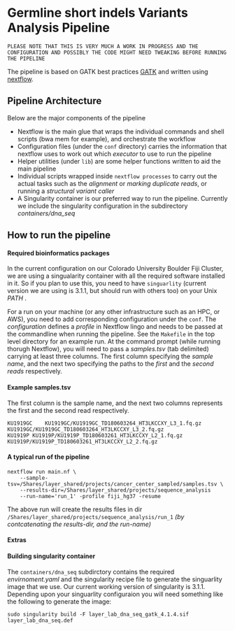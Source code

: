 # Germline short indels Variants Analysis Pipeline
 `PLEASE NOTE THAT THIS IS VERY MUCH A WORK IN PROGRESS AND THE CONFIGURATION AND POSSIBLY THE CODE MIGHT NEED TWEAKING BEFORE RUNNING THE PIPELINE`

The pipeline is based on GATK best practices [GATK](https://gatk.broadinstitute.org/hc/en-us/articles/360035535932-Germline-short-variant-discovery-SNPs-Indels-) and written using   [nextflow](https://www.nextflow.io).
## Pipeline Architecture
Below are the major components of the pipeline
- Nextflow is the main glue that wraps the individual commands and shell scripts (bwa mem for example), and orchestrate the workflow
- Configuration files (under the `conf` directory) carries the information that nextflow uses to work out which *executor* to use to run the pipeline
- Helper utilities (under `lib`) are some helper functions written to aid the main pipeline
- Individual scripts wrapped inside `nextflow processes` to carry out the actual tasks such as the *alignment* or *marking duplicate reads*, or running a *structural variant caller*
- A Singularity container is our preferred way to run the pipeline. Currently we include the singularity configuration in the subdirectory *containers/dna_seq*

## How to run the pipeline
#### Required bioinformatics packages
In the current configuration on our Colorado University Boulder Fiji Cluster, we are using a singualarity container with all the required software installed in it. So if you plan to use this, you need to have `singuarlity` (current version we are using is 3.1.1, but should run with others too) on your Unix *PATH* .

For a run on your machine (or any other infrastructure such as an HPC, or AWS), you need to add corresponding configuration under the `conf`. The *configuration* defines a *profile* in Nextflow lingo and needs to be passed at the commandline when running the pipeline. See the `Makefile` in the top level directory for an example run. At the command prompt (while running thorugh Nextflow), you will need to pass a *samples.tsv* (tab delimited) carrying at least three columns. The first column specifying the *sample name*, and the next two specifying the paths to the *first* and the *second reads* respectively.
#### Example samples.tsv
The first column is the sample name, and the next two columns represents the first and the second read respectively. 


    KU1919GC	KU1919GC/KU1919GC_TD180603264_HT3LKCCXY_L3_1.fq.gz	KU1919GC/KU1919GC_TD180603264_HT3LKCCXY_L3_2.fq.gz
    KU1919P	KU1919P/KU1919P_TD180603261_HT3LKCCXY_L2_1.fq.gz	KU1919P/KU1919P_TD180603261_HT3LKCCXY_L2_2.fq.gz

#### A typical run of the pipeline
    nextflow run main.nf \
		--sample-tsv=/Shares/layer_shared/projects/cancer_center_sampled/samples.tsv \
		--results-dir=/Shares/layer_shared/projects/sequence_analysis
		--run-name='run_1' -profile fiji_hg37 -resume
	
The above run will create the results files in dir `/Shares/layer_shared/projects/sequence_analysis/run_1` *(by contcatenating the results-dir, and the run-name)*

#### Extras
#### Building singularity container
The `containers/dna_seq` subdirctory contains the required *envirnoment.yaml* and the singularity recipe file to generate the singuarlity image that we use. Our current working version of singularity is 3.1.1. Depending upon your singuarlity configuraion you will need something like the following to generate the image:

    sudo singularity build -F layer_lab_dna_seq_gatk_4.1.4.sif layer_lab_dna_seq.def




